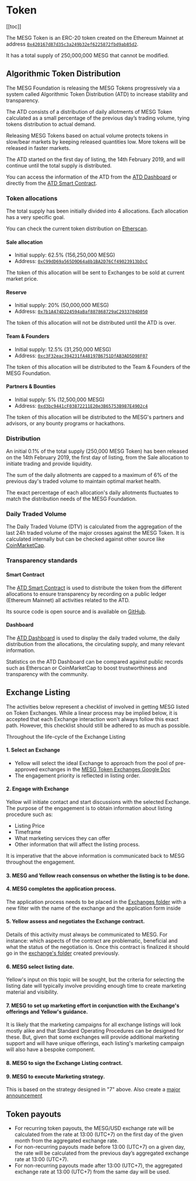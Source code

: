 # Token

[[toc]]

The MESG Token is an ERC-20 token created on the Ethereum Mainnet at address [`0x420167d87d35c3a249b32ef6225872fbd9ab85d2`](https://etherscan.io/token/0x420167d87d35c3a249b32ef6225872fbd9ab85d2).

It has a total supply of 250,000,000 MESG that cannot be modified.

## Algorithmic Token Distribution

The MESG Foundation is releasing the MESG Tokens progressively via a system called Algorithmic Token Distribution (ATD) to increase stability and transparency.

The ATD consists of a distribution of daily allotments of MESG Token calculated as a small percentage of the previous day’s trading volume, tying tokens distribution to actual demand.

Releasing MESG Tokens based on actual volume protects tokens in slow/bear markets by keeping released quantities low. More tokens will be released in faster markets.

The ATD started on the first day of listing, the 14th February 2019, and will continue until the total supply is distributed.

You can access the information of the ATD from the [ATD Dashboard](https://atd.mesg.com/) or directly from the [ATD Smart Contract](https://etherscan.io/address/0x7be1a4d7ea5b1a9e74762f388a06912c3ea0935b).

### Token allocations

The total supply has been initially divided into 4 allocations. Each allocation has a very specific goal.

You can check the current token distribution on [Etherscan](https://etherscan.io/token/tokenholderchart/0x420167d87d35c3a249b32ef6225872fbd9ab85d2).

#### Sale allocation

- Initial supply: 62.5% (156,250,000 MESG)
- Address: [`0xC99dD69a565D9D64a8b1BA2D76Cf49023913bDcC`](https://etherscan.io/token/0x420167d87d35c3a249b32ef6225872fbd9ab85d2?a=0xC99dD69a565D9D64a8b1BA2D76Cf49023913bDcC)

The token of this allocation will be sent to Exchanges to be sold at current market price.

#### Reserve

- Initial supply: 20% (50,000,000 MESG)
- Address: [`0x7b1A474D224594aBaf887868729aC2933704D050`](https://etherscan.io/token/0x420167d87d35c3a249b32ef6225872fbd9ab85d2?a=0x7b1A474D224594aBaf887868729aC2933704D050)

The token of this allocation will not be distributed until the ATD is over.

#### Team & Founders

- Initial supply: 12.5% (31,250,000 MESG)
- Address: [`0xc3F32eac394231fA48197B6751DfAB3AD5D98F07`](https://etherscan.io/token/0x420167d87d35c3a249b32ef6225872fbd9ab85d2?a=0xc3F32eac394231fA48197B6751DfAB3AD5D98F07)

The token of this allocation will be distributed to the Team & Founders of the MESG Foundation.

#### Partners & Bounties

- Initial supply: 5% (12,500,000 MESG)
- Address: [`0xd3bc9441cF03872211E20e3B65753B987E4902c4`](https://etherscan.io/token/0x420167d87d35c3a249b32ef6225872fbd9ab85d2?a=0xd3bc9441cF03872211E20e3B65753B987E4902c4)

The token of this allocation will be distributed to the MESG's partners and advisors, or any bounty programs or hackathons.

### Distribution

An initial 0.1% of the total supply (250,000 MESG Token) has been released on the 14th February 2019, the first day of listing, from the Sale allocation to initiate trading and provide liquidity.

The sum of the daily allotments are capped to a maximum of 6% of the previous day's traded volume to maintain optimal market health.

The exact percentage of each allocation's daily allotments fluctuates to match the distribution needs of the MESG Foundation.

### Daily Traded Volume

The Daily Traded Volume (DTV) is calculated from the aggregation of the last 24h traded volume of the major crosses against the MESG Token. It is calculated internally but can be checked against other source like [CoinMarketCap](https://coinmarketcap.com/currencies/mesg/).

### Transparency standards

#### Smart Contract

The [ATD Smart Contract](https://etherscan.io/address/0x7be1a4d7ea5b1a9e74762f388a06912c3ea0935b) is used to distribute the token from the different allocations to ensure transparency by recording on a public ledger (Ethereum Mainnet) all activities related to the ATD.

Its source code is open source and is available on [GitHub](https://github.com/mesg-foundation/atd).

#### Dashboard

The [ATD Dashboard](https://atd.mesg.com/) is used to display the daily traded volume, the daily distribution from the allocations, the circulating supply, and many relevant information.

Statistics on the ATD Dashboard can be compared against public records such as Etherscan or CoinMarketCap to boost trustworthiness and transparency with the community.

## Exchange Listing

The activities below represent a checklist of involved in getting MESG listed on Token Exchanges.
While a linear process may be implied below, it is accepted that each Exchange interaction won't always follow this exact path. However, this checklist should still be adhered to as much as possible.

Throughout the life-cycle of the Exchange Listing 

####  1. Select an Exchange

-  Yellow will select the ideal Exchange to approach from the pool of pre-approved exchanges in the [MESG Token Exchanges Google Doc](https://docs.google.com/spreadsheets/d/1Ks4YaVGldGDJd73k9IcMx2EDUfKJiKZlHcLBfPDe3mA/edit#gid=0)
-  The engagement priority is reflected in listing order.

#### 2. Engage with Exchange

Yellow will initiate contact and start discussions with the selected Exchange. The purpose of the engagement is to obtain information about listing procedure such as: 

- Listing Price
- Timeframe
- What marketing services they can offer
- Other information that will affect the listing process.

It is imperative that the above information is communicated back to MESG throughout the engagement.

#### 3. MESG and Yellow reach consensus on whether the listing is to be done.

#### 4. MESG completes the application process.

The application process needs to be placed in the [Exchanges folder](https://drive.google.com/drive/folders/1iRfsJhYntvceBhZnALdW7ckImbSART7j) with a new filter with the name of the exchange and the application form inside

#### 5. Yellow assess and negotiates the Exchange contract. 

Details of this activity must always be communicated to MESG. For instance: which aspects of the contract are problematic, beneficial and what the status of the negotiation is. 
Once this contract is finalized it should go in the [exchange's folder](https://drive.google.com/drive/folders/1iRfsJhYntvceBhZnALdW7ckImbSART7j) created previously.

#### 6. MESG select listing date.

Yellow's input on this topic will be sought, but the criteria for selecting the listing date will typically involve providing enough time to create marketing material and visibility.

#### 7. MESG to set up marketing effort in conjunction with the Exchange's offerings and Yellow's guidance.

It is likely that the marketing campaigns for all exchange listings will look mostly alike and that Standard Operating Procedures can be designed for these. But, given that some exchanges will provide additional marketing support and will have unique offerings, each listing's marketing campaign will also have a bespoke component.

#### 8. MESG to sign the Exchange Listing contract.

#### 9. MESG to execute Marketing strategy.

This is based on the strategy designed in "7" above.
Also create a [major announcement](/marketing/#announcements-on-social-media)

## Token payouts

- For recurring token payouts, the MESG/USD exchange rate will be calculated from the rate at 13:00 (UTC+7) on the first day of the given month from the aggregated exchange rate.
- For non-recurring payouts made before 13:00 (UTC+7) on a given day, the rate will be calculated from the previous day’s aggregated exchange rate at 13:00 (UTC+7).
- For non-recurring payouts made after 13:00 (UTC+7), the aggregated exchange rate at 13:00 (UTC+7) from the same day will be used.
